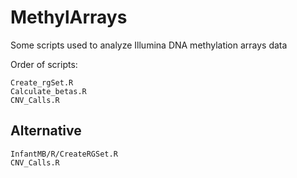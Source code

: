 # MethylArrays
Some scripts used to analyze Illumina DNA methylation arrays data

Order of scripts:

```
Create_rgSet.R
Calculate_betas.R
CNV_Calls.R
```
## Alternative

```
InfantMB/R/CreateRGSet.R
CNV_Calls.R
```

